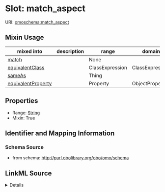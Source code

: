# Slot: match_aspect

URI: [omoschema:match_aspect](http://purl.obolibrary.org/obo/omo/schema/match_aspect)



<!-- no inheritance hierarchy -->





## Mixin Usage

| mixed into | description | range | domain |
| --- | --- | --- | --- |
| [match](match.md) |  | None |  |
| [equivalentClass](equivalentClass.md) |  | ClassExpression | ClassExpression |
| [sameAs](sameAs.md) |  | Thing |  |
| [equivalentProperty](equivalentProperty.md) |  | Property | ObjectProperty |



## Properties

* Range: [String](String.md)
* Mixin: True








## Identifier and Mapping Information







### Schema Source


* from schema: http://purl.obolibrary.org/obo/omo/schema




## LinkML Source

<details>
```yaml
name: match_aspect
from_schema: http://purl.obolibrary.org/obo/omo/schema
rank: 1000
mixin: true
alias: match_aspect
range: string

```
</details>